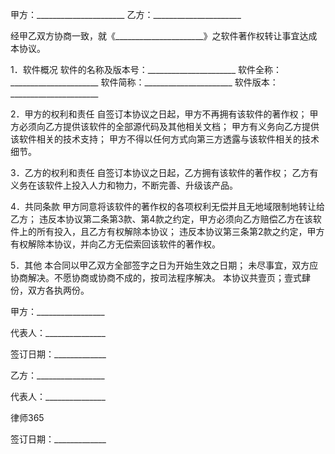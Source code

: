 
 


甲方：______________________
乙方：______________________


经甲乙双方协商一致，就《______________________》之软件著作权转让事宜达成本协议。


1．软件概况
软件的名称及版本号：______________________
软件全称：______________________
软件简称：______________________
软件版本：______________________


2．甲方的权利和责任
自签订本协议之日起，甲方不再拥有该软件的著作权；
甲方必须向乙方提供该软件的全部源代码及其他相关文档；
甲方有义务向乙方提供该软件相关的技术支持；
甲方不得以任何方式向第三方透露与该软件相关的技术细节。


3．乙方的权利和责任
自签订本协议之日起，乙方拥有该软件的著作权；
乙方有义务在该软件上投入人力和物力，不断完善、升级该产品。


4．共同条款
甲方同意将该软件的著作权的各项权利无偿并且无地域限制地转让给乙方；
违反本协议第二条第3款、第4款之约定，甲方必须向乙方赔偿乙方在该软件上的所有投入，且乙方有权解除本协议；
违反本协议第三条第2款之约定，甲方有权解除本协议，并向乙方无偿索回该软件的著作权。


5．其他
本合同以甲乙双方全部签字之日为开始生效之日期；
未尽事宜，双方应协商解决。不愿协商或协商不成的，按司法程序解决。
本协议共壹页；壹式肆份，双方各执两份。


 



 甲方：_________________
 
代表人：_______________
 
签订日期：_____________
 


 

  乙方：_________________
  
代表人：_______________
  

  

   
律师365

  

  

  
签订日期：_____________
  

 
  

 
  
 
   
 
   
 
    


    
 

    


    


    
 
 
   
 
  
 
 



